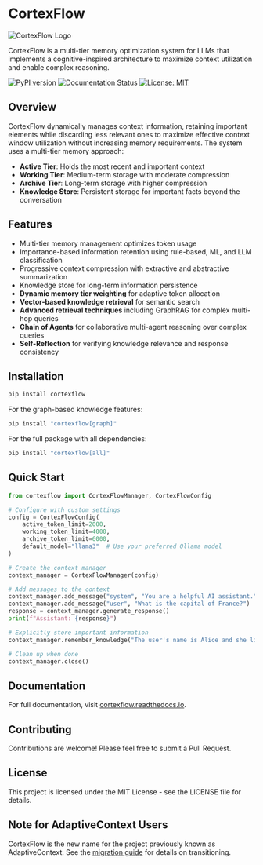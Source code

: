 # CortexFlow

![CortexFlow Logo](docs/source/_static/logo.png)

CortexFlow is a multi-tier memory optimization system for LLMs that implements a cognitive-inspired architecture to maximize context utilization and enable complex reasoning.

[![PyPI version](https://badge.fury.io/py/cortexflow.svg)](https://badge.fury.io/py/cortexflow)
[![Documentation Status](https://readthedocs.org/projects/cortexflow/badge/?version=latest)](https://cortexflow.readthedocs.io/en/latest/?badge=latest)
[![License: MIT](https://img.shields.io/badge/License-MIT-yellow.svg)](https://opensource.org/licenses/MIT)

## Overview

CortexFlow dynamically manages context information, retaining important elements while discarding less relevant ones to maximize effective context window utilization without increasing memory requirements. The system uses a multi-tier memory approach:

- **Active Tier**: Holds the most recent and important context
- **Working Tier**: Medium-term storage with moderate compression
- **Archive Tier**: Long-term storage with higher compression
- **Knowledge Store**: Persistent storage for important facts beyond the conversation

## Features

- Multi-tier memory management optimizes token usage
- Importance-based information retention using rule-based, ML, and LLM classification
- Progressive context compression with extractive and abstractive summarization
- Knowledge store for long-term information persistence
- **Dynamic memory tier weighting** for adaptive token allocation
- **Vector-based knowledge retrieval** for semantic search
- **Advanced retrieval techniques** including GraphRAG for complex multi-hop queries
- **Chain of Agents** for collaborative multi-agent reasoning over complex queries
- **Self-Reflection** for verifying knowledge relevance and response consistency

## Installation

```bash
pip install cortexflow
```

For the graph-based knowledge features:
```bash
pip install "cortexflow[graph]"
```

For the full package with all dependencies:
```bash
pip install "cortexflow[all]"
```

## Quick Start

```python
from cortexflow import CortexFlowManager, CortexFlowConfig

# Configure with custom settings
config = CortexFlowConfig(
    active_token_limit=2000,
    working_token_limit=4000,
    archive_token_limit=6000,
    default_model="llama3"  # Use your preferred Ollama model
)

# Create the context manager
context_manager = CortexFlowManager(config)

# Add messages to the context
context_manager.add_message("system", "You are a helpful AI assistant.")
context_manager.add_message("user", "What is the capital of France?")
response = context_manager.generate_response()
print(f"Assistant: {response}")

# Explicitly store important information
context_manager.remember_knowledge("The user's name is Alice and she lives in Boston.")

# Clean up when done
context_manager.close()
```

## Documentation

For full documentation, visit [cortexflow.readthedocs.io](https://cortexflow.readthedocs.io).

## Contributing

Contributions are welcome! Please feel free to submit a Pull Request.

## License

This project is licensed under the MIT License - see the LICENSE file for details.

## Note for AdaptiveContext Users

CortexFlow is the new name for the project previously known as AdaptiveContext. See the [migration guide](https://cortexflow.readthedocs.io/en/latest/guides/migration.html) for details on transitioning.